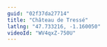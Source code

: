 ```yaml
---
guid: "02f37da27714"
title: "Château de Tressé"
latlng: "47.733216, -1.160050"
videoId: "WV4qxZ-750U" 
---
```

